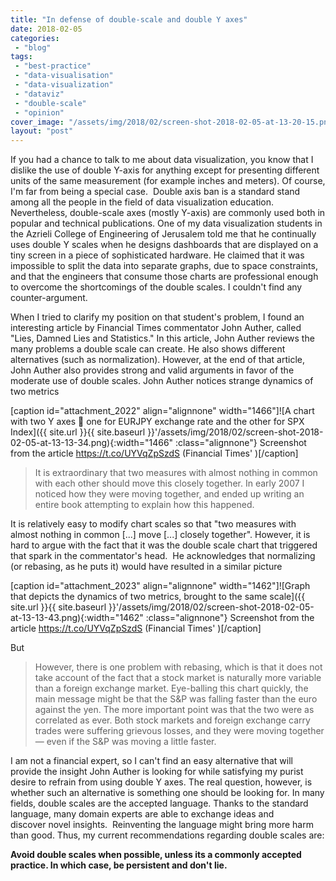 ```yaml
---
title: "In defense of double-scale and double Y axes"
date: 2018-02-05
categories: 
 - "blog"
tags: 
 - "best-practice"
 - "data-visualisation"
 - "data-visualization"
 - "dataviz"
 - "double-scale"
 - "opinion"
cover_image: "/assets/img/2018/02/screen-shot-2018-02-05-at-13-20-15.png"
layout: "post"
---
```


If you had a chance to talk to me about data visualization, you know that I dislike the use of double Y-axis for anything except for presenting different units of the same measurement (for example inches and meters). Of course, I'm far from being a special case.  Double axis ban is a standard stand among all the people in the field of data visualization education. Nevertheless, double-scale axes (mostly Y-axis) are commonly used both in popular and technical publications. One of my data visualization students in the Azrieli College of Engineering of Jerusalem told me that he continually uses double Y scales when he designs dashboards that are displayed on a tiny screen in a piece of sophisticated hardware. He claimed that it was impossible to split the data into separate graphs, due to space constraints, and that the engineers that consume those charts are professional enough to overcome the shortcomings of the double scales. I couldn't find any counter-argument.

When I tried to clarify my position on that student's problem, I found an interesting article by Financial Times commentator John Auther, called "Lies, Damned Lies and Statistics." In this article, John Auther reviews the many problems a double scale can create. He also shows different alternatives (such as normalization). However, at the end of that article, John Auther also provides strong and valid arguments in favor of the moderate use of double scales. John Auther notices strange dynamics of two metrics

[caption id="attachment_2022" align="alignnone" width="1466"]![A chart with two Y axes  one for EURJPY exchange rate and the other for SPX Index]({{ site.url }}{{ site.baseurl }}'/assets/img/2018/02/screen-shot-2018-02-05-at-13-13-34.png){:width="1466" :class="alignnone"} Screenshot from the article https://t.co/UYVqZpSzdS (Financial Times' )[/caption]

> It is extraordinary that two measures with almost nothing in common with each other should move this closely together. In early 2007 I noticed how they were moving together, and ended up writing an entire book attempting to explain how this happened.


It is relatively easy to modify chart scales so that "two measures with almost nothing in common [...] move [...] closely together". However, it is hard to argue with the fact that it was the double scale chart that triggered that spark in the commentator's head.  He acknowledges that normalizing (or rebasing, as he puts it) would have resulted in a similar picture

[caption id="attachment_2023" align="alignnone" width="1462"]![Graph that depicts the dynamics of two metrics, brought to the same scale]({{ site.url }}{{ site.baseurl }}'/assets/img/2018/02/screen-shot-2018-02-05-at-13-13-43.png){:width="1462" :class="alignnone"} Screenshot from the article https://t.co/UYVqZpSzdS (Financial Times' )[/caption]

But

> However, there is one problem with rebasing, which is that it does not take account of the fact that a stock market is naturally more variable than a foreign exchange market. Eye-balling this chart quickly, the main message might be that the S&P was falling faster than the euro against the yen. The more important point was that the two were as correlated as ever. Both stock markets and foreign exchange carry trades were suffering grievous losses, and they were moving together — even if the S&P was moving a little faster.


I am not a financial expert, so I can't find an easy alternative that will provide the insight John Auther is looking for while satisfying my purist desire to refrain from using double Y axes. The real question, however, is whether such an alternative is something one should be looking for. In many fields, double scales are the accepted language. Thanks to the standard language, many domain experts are able to exchange ideas and discover novel insights.  Reinventing the language might bring more harm than good. Thus, my current recommendations regarding double scales are:

**Avoid double scales when possible, unless its a commonly accepted practice. In which case, be persistent and don't lie.**

 
